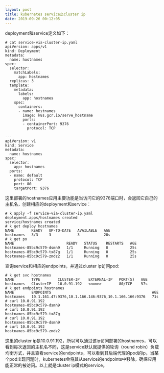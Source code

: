 ```yaml
---
layout: post
title: kubernetes service之cluster ip
date: 2019-09-26 00:12:05
---
```


deployment和service定义如下：

```
# cat service-via-cluster-ip.yaml
apiVersion: apps/v1
kind: Deployment
metadata:
  name: hostnames
spec:
  selector:
    matchLabels:
      app: hostnames
  replicas: 3
  template:
    metadata:
      labels:
        app: hostnames
    spec:
      containers:
      - name: hostnames
        image: k8s.gcr.io/serve_hostname
        ports:
        - containerPort: 9376
          protocol: TCP

---
apiVersion: v1
kind: Service
metadata:
  name: hostnames
spec:
  selector:
    app: hostnames
  ports:
  - name: default
    protocol: TCP
    port: 80
    targetPort: 9376
```

这里部署的hostnames应用主要功能是当访问它的9376端口时，会返回它自己的主机名，创建相应的deployment和service：

```
# k apply -f service-via-cluster-ip.yaml
deployment.apps/hostnames created
service/hostnames created
# k get deploy hostnames
NAME        READY   UP-TO-DATE   AVAILABLE   AGE
hostnames   3/3     3            3           20s
# k get po
NAME                        READY   STATUS    RESTARTS   AGE
hostnames-85bc9c579-dsmh9   1/1     Running   0          25s
hostnames-85bc9c579-tx87g   1/1     Running   0          25s
hostnames-85bc9c579-zndz2   1/1     Running   0          25s
```

查询service和相应的endpoints，并通过cluster ip访问pod:

```
# k get svc hostnames
NAME        TYPE        CLUSTER-IP    EXTERNAL-IP   PORT(S)   AGE
hostnames   ClusterIP   10.0.91.192   <none>        80/TCP    57s
# k get endpoints hostnames
NAME        ENDPOINTS                                              AGE
hostnames   10.1.161.47:9376,10.1.166.146:9376,10.1.166.166:9376   71s
# curl 10.0.91.192
hostnames-85bc9c579-dsmh9
# curl 10.0.91.192
hostnames-85bc9c579-tx87g
# curl 10.0.91.192
hostnames-85bc9c579-dsmh9
# curl 10.0.91.192
hostnames-85bc9c579-zndz2
```

这里的cluster ip是10.0.91.192，所以可以通过该ip访问部署的hostnames，可以看到每次返回的主机名不同，这是service默认就提供的轮询（round robin）负载均衡方式，并且查看service的endpoints，可以看到其后端代理的pod的ip，当某个pod出现问题时，kubernetes会将其从service的endpoints中移除，确保应用能正常的被访问。以上就是cluster ip模式的service。

